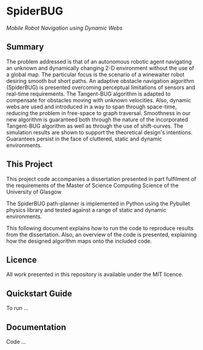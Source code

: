 # SpiderBUG 
_Mobile Robot Navigation using Dynamic Webs_

## Summary

The problem addressed is that of an autonomous robotic agent navigating an unknown and dynamically changing 2-D environment without the use of a global map. The particular focus is the scenario of a winewaiter robot desiring smooth but short paths. An adaptive obstacle navigation algorithm (SpiderBUG) is presented overcoming perceptual limitations of sensors and real-time requirements. The Tangent-BUG algorithm is adapted to compensate for obstacles moving with unknown velocities. Also, dynamic webs are used and introduced in a way to span through space-time, reducing the problem in free-space to graph traversal. Smoothness in our new algorithm is guaranteed both through the nature of the incorporated Tangent-BUG algorithm as well as through the use of shift-curves. The simulation results are shown to support the theoretical design's intentions. Guarantees persist in the face of cluttered, static and dynamic environments.

## This Project

This project code accompanies a dissertation presented in part fulfilment of the requirements of the Master of Science Computing Science of the University of Glasgow

The SpiderBUG path-planner is implemented in Python using the Pybullet physics library and tested against a range of static and dynamic environments.

This following document explains how to run the code to reproduce results from the dissertation. Also, an overview of the code is presented, explaining how the designed algorithm maps onto the included code.

## Licence

All work presented in this repository is available under the MIT licence.

## Quickstart Guide

To run ...

## Documentation

Code ...
